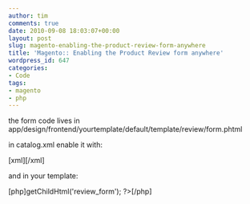 ```yaml
---
author: tim
comments: true
date: 2010-09-08 18:03:07+00:00
layout: post
slug: magento-enabling-the-product-review-form-anywhere
title: 'Magento:: Enabling the Product Review form anywhere'
wordpress_id: 647
categories:
- Code
tags:
- magento
- php
---
```


the form code lives in app/design/frontend/yourtemplate/default/template/review/form.phtml

in catalog.xml enable it with:

[xml]<block type="review/form" name="product.info.review_form" as="review_form" template="review/form.phtml"/>[/xml]

and in your template:

[php]<?php echo $this->getChildHtml('review_form'); ?>[/php]
